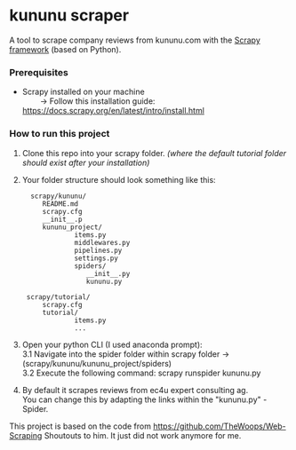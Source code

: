 # kununu scraper

A tool to scrape company reviews from kununu.com with the [Scrapy framework](https://docs.scrapy.org/en/latest/intro/overview.html) (based on Python).

### Prerequisites

+ Scrapy installed on your machine<br />
 &nbsp; &nbsp; &nbsp; &nbsp;  → Follow this installation guide: https://docs.scrapy.org/en/latest/intro/install.html
 
### How to run this project

1. Clone this repo into your scrapy folder. *(where the default tutorial folder should exist after your installation)*
2. Your folder structure should look something like this:

         scrapy/kununu/
            README.md
            scrapy.cfg
            __init__.p
            kununu_project/
                    items.py
                    middlewares.py
                    pipelines.py
                    settings.py
                    spiders/
                       __init__.py
                       kununu.py

        scrapy/tutorial/
            scrapy.cfg
            tutorial/
                    items.py
                    ...

3. Open your python CLI (I used anaconda prompt):<br />
       3.1 Navigate into the spider folder within scrapy folder → (scrapy/kununu/kununu_project/spiders)<br />
       3.2 Execute the following command: scrapy runspider kununu.py
       
4. By default it scrapes reviews from ec4u expert consulting ag.<br />
   You can change this by adapting the links within the "kununu.py" - Spider.


This project is based on the code from https://github.com/TheWoops/Web-Scraping Shoutouts to him. It just did not work anymore for me.




    
